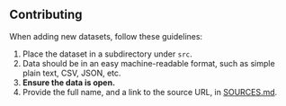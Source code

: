 ## Contributing

When adding new datasets, follow these guidelines:

1. Place the dataset in a subdirectory under `src`.
2. Data should be in an easy machine-readable format, such as simple plain text, CSV, JSON, etc.
3. **Ensure the data is open.**
4. Provide the full name, and a link to the source URL, in [SOURCES.md](SOURCES.md).
